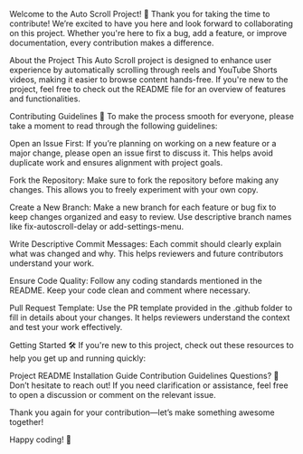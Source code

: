 Welcome to the Auto Scroll Project! 🎉
Thank you for taking the time to contribute! We’re excited to have you here and look forward to collaborating on this project. Whether you're here to fix a bug, add a feature, or improve documentation, every contribution makes a difference.

About the Project
This Auto Scroll project is designed to enhance user experience by automatically scrolling through reels and YouTube Shorts videos, making it easier to browse content hands-free. If you're new to the project, feel free to check out the README file for an overview of features and functionalities.

Contributing Guidelines 📜
To make the process smooth for everyone, please take a moment to read through the following guidelines:

Open an Issue First: If you’re planning on working on a new feature or a major change, please open an issue first to discuss it. This helps avoid duplicate work and ensures alignment with project goals.

Fork the Repository: Make sure to fork the repository before making any changes. This allows you to freely experiment with your own copy.

Create a New Branch: Make a new branch for each feature or bug fix to keep changes organized and easy to review. Use descriptive branch names like fix-autoscroll-delay or add-settings-menu.

Write Descriptive Commit Messages: Each commit should clearly explain what was changed and why. This helps reviewers and future contributors understand your work.

Ensure Code Quality: Follow any coding standards mentioned in the README. Keep your code clean and comment where necessary.

Pull Request Template: Use the PR template provided in the .github folder to fill in details about your changes. It helps reviewers understand the context and test your work effectively.

Getting Started 🛠️
If you're new to this project, check out these resources to help you get up and running quickly:

Project README
Installation Guide
Contribution Guidelines
Questions? 🤔
Don’t hesitate to reach out! If you need clarification or assistance, feel free to open a discussion or comment on the relevant issue.

Thank you again for your contribution—let’s make something awesome together!

Happy coding! 🚀

